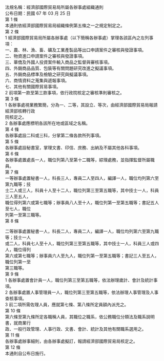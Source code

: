 法規名稱：經濟部國際貿易局所屬各辦事處組織通則  
公布日期：民國 67 年 03 月 25 日  
第 1 條  
本通則依經濟部國際貿易局組織條例第五條之一之規定制定之。  
第 2 條  
1 經濟部國際貿易局所屬各辦事處（以下簡稱各辦事處）掌理各該區內之左列事項：  
一、農、林、漁、畜、礦及工業產製品等出口申請案件之審核與發證事項。  
二、物資進口申請案件之審核與發證事項。  
三、華僑及外國人投資案件輸入商品之監督與審核事項。  
四、外銷商品品質、包裝等有關問題研究改進之擬議事項。  
五、外銷商品標準及檢驗之研究與擬議事項。  
六、商情資料之蒐集與遞報事項。  
七、其他有關國際貿易事項。  
2 前項第一款至第三款事項，依行政院核定之審核準則審核之。  
第 3 條  
1 各辦事處視業務繁簡，分為一、二等，其設立、等次，由經濟部國際貿易局報請經濟部核轉行政  
院核定之。  
2 各辦事處應標明各該所在地或區域之名稱。  
第 4 條  
各辦事處設二科或三科，分掌第二條各款所列事項。  
第 5 條  
各辦事處設秘書室，掌理文書、印信、庶務、出納及不屬其他各科事項。  
第 6 條  
各辦事處置處長一人，職位列第八至第十二職等，綜理處務，並指揮監督所屬職員。  
第 7 條  
一等辦事處置秘書一人，科長三人，專員二人至四人，編譯一人，職位均列第六至第九職等；技  
士二人或三人，科員十人至十二人，職位列第三至第五職等，其中技士一人，科員三人至五人，  
職位得列第六或第七職等；辦事員八人至十人，職位列第一至第五職等；書記五人至七人，職位  
列第一至第三職等。  
第 8 條  


二等辦事處置秘書一人，科長二人，專員二人，編譯一人，職位均列第六至第九職等；技士一人  
或二人，科員七人至十人，職位列第三至第五職等，其中技士一人，科員三人或四人，職位得列  
第六或第七職等；辦事員六人至九人，職位列第一至第五職等；書記三人至五人，職位列第一至  
第三職等。  
第 9 條  
1 各辦事處置會計員一人，職位列第三至第五職等，依法辦理歲計、會計及統計事項。  
2 各辦事處置人事管理員一人，職位列第三至第五職等，依法辦理人事管理及人事查核事項。  
3 前二項所需佐理人員，應就第七條、第八條所定員額內派充之。  
第 10 條  
第六條至第九條所定各職稱人員，其職位之職系，依公務職位分類法及職系說明書，就商業行  
政、一般行政管理、人事行政、文書、會計、統計及其他有關職系選用之。  
第 11 條  
各辦事處辦事細則，由各辦事處擬訂，報請經濟部國際貿易局核定之。  
第 12 條  
本通則自公布日施行。  


